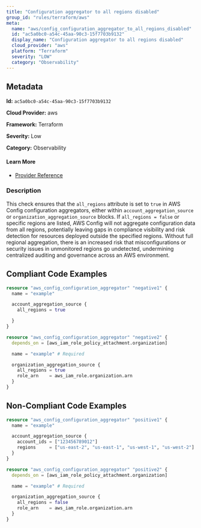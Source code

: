 ```yaml
---
title: "Configuration aggregator to all regions disabled"
group_id: "rules/terraform/aws"
meta:
  name: "aws/config_configuration_aggregator_to_all_regions_disabled"
  id: "ac5a0bc0-a54c-45aa-90c3-15f7703b9132"
  display_name: "Configuration aggregator to all regions disabled"
  cloud_provider: "aws"
  platform: "Terraform"
  severity: "LOW"
  category: "Observability"
---
```

## Metadata

**Id:** `ac5a0bc0-a54c-45aa-90c3-15f7703b9132`

**Cloud Provider:** aws

**Framework:** Terraform

**Severity:** Low

**Category:** Observability

#### Learn More

 - [Provider Reference](https://registry.terraform.io/providers/hashicorp/aws/latest/docs/resources/config_configuration_aggregator#all_regions)

### Description

 This check ensures that the `all_regions` attribute is set to `true` in AWS Config configuration aggregators, either within `account_aggregation_source` or `organization_aggregation_source` blocks. If `all_regions = false` or specific regions are listed, AWS Config will not aggregate configuration data from all regions, potentially leaving gaps in compliance visibility and risk detection for resources deployed outside the specified regions. Without full regional aggregation, there is an increased risk that misconfigurations or security issues in unmonitored regions go undetected, undermining centralized auditing and governance across an AWS environment.


## Compliant Code Examples
```terraform
resource "aws_config_configuration_aggregator" "negative1" {
  name = "example"

  account_aggregation_source {
    all_regions = true

  }
}

resource "aws_config_configuration_aggregator" "negative2" {
  depends_on = [aws_iam_role_policy_attachment.organization]

  name = "example" # Required

  organization_aggregation_source {
    all_regions = true
    role_arn    = aws_iam_role.organization.arn
  }
}
```
## Non-Compliant Code Examples
```terraform
resource "aws_config_configuration_aggregator" "positive1" {
  name = "example"

  account_aggregation_source {
    account_ids = ["123456789012"]
    regions     = ["us-east-2", "us-east-1", "us-west-1", "us-west-2"]
  }
}

resource "aws_config_configuration_aggregator" "positive2" {
  depends_on = [aws_iam_role_policy_attachment.organization]

  name = "example" # Required

  organization_aggregation_source {
    all_regions = false
    role_arn    = aws_iam_role.organization.arn
  }
}

```